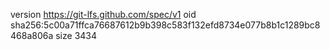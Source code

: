 version https://git-lfs.github.com/spec/v1
oid sha256:5c00a71ffca76687612b9b398c583f132efd8734e077b8b1c1289bc8468a806a
size 3434
